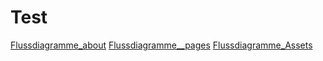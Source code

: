 # Test
[Flussdiagramme_about](./about.md)
[Flussdiagramme__pages](pages/_pages/Flussdiagramme.md)
[Flussdiagramme_Assets](pages/assets_Flussdiagramme.md)
